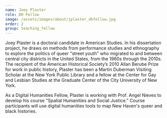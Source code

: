 ```yaml
---
name: Joey Plaster
role: DH Fellow
image: /assets/images/about/jplaster_dhfellow.jpg
order: 2
group: teaching_fellow
---
```


Joey Plaster is a doctoral candidate in American Studies. In his dissertation project, he draws on methods from performance studies and ethnography to explore the politics of queer "street youth" who migrated to and between central city districts in the United States, from the 1960s through the 2010s. The recipient of the American Historical Society’s 2010 Allan Berube Prize for work in public history, Plaster has been a Martin Duberman Visiting Scholar at the New York Public Library and a fellow at the Center for Gay and Lesbian Studies at the Graduate Center of the City University of New York. 

As a Digital Humanities Fellow, Plaster is working with Prof. Angel Nieves to develop his course "Spatial Humanities and Social Justice." Course participants will use digital humanities tools to map New Haven's queer and black histories. 